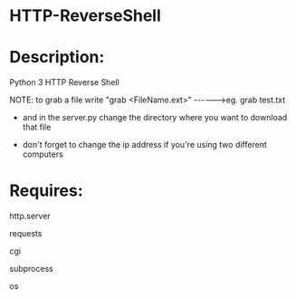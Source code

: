 # HTTP-ReverseShell

# Description:

Python 3 HTTP Reverse Shell

NOTE: to grab a file write "grab <FileName.ext>"  ------>eg. grab test.txt

- and in the server.py change the directory where you want to download that file

- don't forget to change the ip address  if you're using two different computers 

# Requires:	

http.server

requests

cgi

subprocess

os
